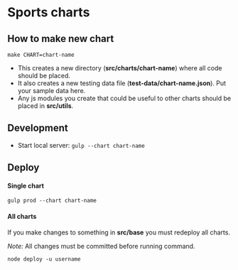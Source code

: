 # Sports charts

## How to make new chart
`make CHART=chart-name`

* This creates a new directory (**src/charts/chart-name**) where all code should be placed.
* It also creates a new testing data file (**test-data/chart-name.json**). Put your sample data here.
* Any js modules you create that could be useful to other charts should be placed in **src/utils**.

## Development
* Start local server: `gulp --chart chart-name`

## Deploy 
#### Single chart
`gulp prod --chart chart-name`

#### All charts
If you make changes to something in **src/base** you must redeploy all charts.

*Note:* All changes must be committed before running command.

`node deploy -u username`



